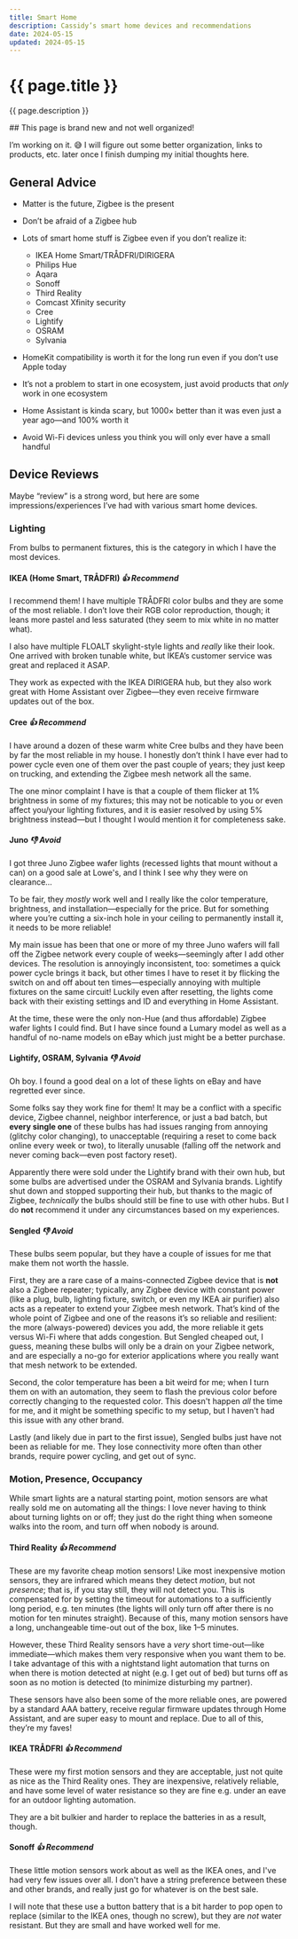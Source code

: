 ```yaml
---
title: Smart Home
description: Cassidy’s smart home devices and recommendations 
date: 2024-05-15
updated: 2024-05-15
---
```


# {{ page.title }}

{{ page.description }}

<aside class="alert warning" markdown="1">
## This page is brand new and not well organized!

I’m working on it. 😅 I will figure out some better organization, links to products, etc. later once I finish dumping my initial thoughts here.
</aside>

## General Advice

- Matter is the future, Zigbee is the present

- Don’t be afraid of a Zigbee hub

- Lots of smart home stuff is Zigbee even if you don’t realize it:
  - IKEA Home Smart/TRÅDFRI/DIRIGERA
  - Philips Hue
  - Aqara
  - Sonoff
  - Third Reality
  - Comcast Xfinity security
  - Cree
  - Lightify
  - OSRAM
  - Sylvania

- HomeKit compatibility is worth it for the long run even if you don’t use Apple today

- It’s not a problem to start in one ecosystem, just avoid products that _only_ work in one ecosystem

- Home Assistant is kinda scary, but 1000× better than it was even just a year ago—and 100% worth it

- Avoid Wi-Fi devices unless you think you will only ever have a small handful

## Device Reviews

Maybe “review” is a strong word, but here are some impressions/experiences I’ve had with various smart home devices.

### Lighting

From bulbs to permanent fixtures, this is the category in which I have the most devices.

#### IKEA (Home Smart, TRÅDFRI) _👍 Recommend_

I recommend them! I have multiple TRÅDFRI color bulbs and they are some of the most reliable. I don’t love their RGB color reproduction, though; it leans more pastel and less saturated (they seem to mix white in no matter what).

I also have multiple FLOALT skylight-style lights and _really_ like their look. One arrived with broken tunable white, but IKEA’s customer service was great and replaced it ASAP.

They work as expected with the IKEA DIRIGERA hub, but they also work great with Home Assistant over Zigbee—they even receive firmware updates out of the box.

#### Cree _👍 Recommend_

I have around a dozen of these warm white Cree bulbs and they have been by far the most reliable in my house. I honestly don’t think I have ever had to power cycle even one of them over the past couple of years; they just keep on trucking, and extending the Zigbee mesh network all the same.

The one minor complaint I have is that a couple of them flicker at 1% brightness in some of my fixtures; this may not be noticable to you or even affect you/your lighting fixtures, and it is easier resolved by using 5% brightness instead—but I thought I would mention it for completeness sake.

#### Juno _👎 Avoid_

I got three Juno Zigbee wafer lights (recessed lights that mount without a can) on a good sale at Lowe's, and I think I see why they were on clearance…

To be fair, they _mostly_ work well and I really like the color temperature, brightness, and installation—especially for the price. But for something where you’re cutting a six-inch hole in your ceiling to permanently install it, it needs to be more reliable!

My main issue has been that one or more of my three Juno wafers will fall off the Zigbee network every couple of weeks—seemingly after I add other devices. The resolution is annoyingly inconsistent, too: sometimes a quick power cycle brings it back, but other times I have to reset it by flicking the switch on and off about ten times—especially annoying with multiple fixtures on the same circuit! Luckily even after resetting, the lights come back with their existing settings and ID and everything in Home Assistant.

At the time, these were the only non-Hue (and thus affordable) Zigbee wafer lights I could find. But I have since found a Lumary model as well as a handful of no-name models on eBay which just might be a better purchase.

#### Lightify, OSRAM, Sylvania _👎 Avoid_

Oh boy. I found a good deal on a lot of these lights on eBay and have regretted ever since.

Some folks say they work fine for them! It may be a conflict with a specific device, Zigbee channel, neighbor interference, or just a bad batch, but **every single one** of these bulbs has had issues ranging from annoying (glitchy color changing), to unacceptable (requiring a reset to come back online every week or two), to literally unusable (falling off the network and never coming back—even post factory reset).

Apparently there were sold under the Lightify brand with their own hub, but some bulbs are advertised under the OSRAM and Sylvania brands. Lightify shut down and stopped supporting their hub, but thanks to the magic of Zigbee, _technically_ the bulbs should still be fine to use with other hubs. But I do **not** recommend it under any circumstances based on my experiences.

#### Sengled _👎 Avoid_

These bulbs seem popular, but they have a couple of issues for me that make them not worth the hassle.

First, they are a rare case of a mains-connected Zigbee device that is **not** also a Zigbee repeater; typically, any Zigbee device with constant power (like a plug, bulb, lighting fixture, switch, or even my IKEA air purifier) also acts as a repeater to extend your Zigbee mesh network. That’s kind of the whole point of Zigbee and one of the reasons it’s so reliable and resilient: the more (always-powered) devices you add, the more reliable it gets versus Wi-Fi where that adds congestion. But Sengled cheaped out, I guess, meaning these bulbs will only be a drain on your Zigbee network, and are especially a no-go for exterior applications where you really want that mesh network to be extended.

Second, the color temperature has been a bit weird for me; when I turn them on with an automation, they seem to flash the previous color before correctly changing to the requested color. This doesn't happen _all_ the time for me, and it might be something specific to my setup, but I haven't had this issue with any other brand.

Lastly (and likely due in part to the first issue), Sengled bulbs just have not been as reliable for me. They lose connectivity more often than other brands, require power cycling, and get out of sync.

### Motion, Presence, Occupancy

While smart lights are a natural starting point, motion sensors are what really sold me on automating all the things: I love never having to think about turning lights on or off; they just do the right thing when someone walks into the room, and turn off when nobody is around.

#### Third Reality _👍 Recommend_

These are my favorite cheap motion sensors! Like most inexpensive motion sensors, they are infrared which means they detect _motion_, but not _presence_; that is, if you stay still, they will not detect you. This is compensated for by setting the timeout for automations to a sufficiently long period, e.g. ten minutes (the lights will only turn off after there is no motion for ten minutes straight). Because of this, many motion sensors have a long, unchangeable time-out out of the box, like 1–5 minutes. 

However, these Third Reality sensors have a _very_ short time-out—like immediate—which makes them very responsive when you want them to be. I take advantage of this with a nightstand light automation that turns on when there is motion detected at night (e.g. I get out of bed) but turns off as soon as no motion is detected (to minimize disturbing my partner).

These sensors have also been some of the more reliable ones, are powered by a standard AAA battery, receive regular firmware updates through Home Assistant, and are super easy to mount and replace. Due to all of this, they’re my faves!

#### IKEA TRÅDFRI _👍 Recommend_

These were my first motion sensors and they are acceptable, just not quite as nice as the Third Reality ones. They are inexpensive, relatively reliable, and have some level of water resistance so they are fine e.g. under an eave for an outdoor lighting automation.

They are a bit bulkier and harder to replace the batteries in as a result, though.

#### Sonoff _👍 Recommend_

These little motion sensors work about as well as the IKEA ones, and I've had very few issues over all. I don't have a string preference between these and other brands, and really just go for whatever is on the best sale.

I will note that these use a button battery that is a bit harder to pop open to replace (similar to the IKEA ones, though no screw), but they are _not_ water resistant. But they are small and have worked well for me.
